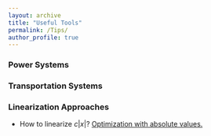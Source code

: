 ```yaml
---
layout: archive
title: "Useful Tools"
permalink: /Tips/
author_profile: true
---
```


### Power Systems
### Transportation Systems
### Linearization Approaches 
* How to linearize $c|x|$?
[Optimization with absolute values.](https://optimization.cbe.cornell.edu/index.php?title=Optimization_with_absolute_values)


